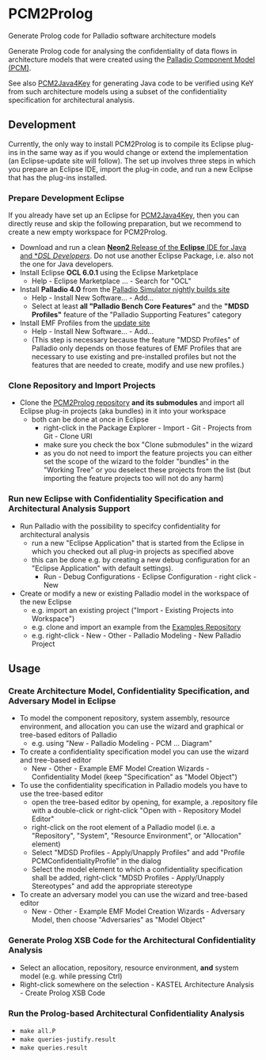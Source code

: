 # PCM2Prolog
Generate Prolog code for Palladio software architecture models

Generate Prolog code for analysing the confidentiality of data flows in architecture models that were created using the [Palladio Component Model (PCM)](http://palladio-simulator.com/).

See also [PCM2Java4Key](https://github.com/KASTEL-SCBS/PCM2Java4Key) for generating Java code to be verified using KeY from such architecture models using a subset of the confidentiality specification for architectural analysis.

## Development
Currently, the only way to install PCM2Prolog is to compile its Eclipse plug-ins in the same way as if you would change or extend the implementation (an Eclipse-update site will follow). The set up involves three steps in which you prepare an Eclipse IDE, import the plug-in code, and run a new Eclipse that has the plug-ins installed.
### Prepare Development Eclipse
If you already have set up an Eclipse for [PCM2Java4Key](https://github.com/KASTEL-SCBS/PCM2Java4Key), then you can directly reuse and skip the following preparation, but we recommend to create a new empty workspace for PCM2Prolog.
* Download and run a clean [**Neon2** Release of the **Eclipse** IDE for Java and **DSL Developers*](https://www.eclipse.org/downloads/packages/eclipse-ide-java-and-dsl-developers/neon2). Do not use another Eclipse Package, i.e. also not the one for Java developers.
* Install Eclipse **OCL 6.0.1** using the Eclipse Marketplace
  * Help - Eclipse Marketplace ... - Search for "OCL"
* Install **Palladio 4.0** from the [Palladio Simulator nightly builds site](https://sdqweb.ipd.kit.edu/eclipse/palladiosimulator/nightly/)
  * Help - Install New Software... - Add...
  * Select at least **all "Palladio Bench Core Features"** and the **"MDSD Profiles"** feature of the "Palladio Supporting Features" category 
* Install EMF Profiles from the [update site](http://www.modelversioning.org/emf-profiles-updatesite/)
  * Help - Install New Software... - Add...
  * (This step is necessary because the feature "MDSD Profiles" of Palladio only depends on those features of EMF Profiles that are necessary to use existing and pre-installed profiles but not the features that are needed to create, modify and use new profiles.)

### Clone Repository and Import Projects
* Clone the [PCM2Prolog repository](https://github.com/KASTEL-SCBS/PCM2Prolog) **and its submodules** and import all Eclipse plug-in projects (aka bundles) in it into your workspace
  * both can be done at once in Eclipse
    * right-click in the Package Explorer - Import - Git - Projects from Git - Clone URI
    * make sure you check the box "Clone submodules" in the wizard
    * as you do not need to import the feature projects you can either set the scope of the wizard to the folder "bundles" in the "Working Tree" or you deselect these projects from the list (but importing the feature projects too will not do any harm)

### Run new Eclipse with Confidentiality Specification and Architectural Analysis Support
* Run Palladio with the possibility to specifcy confidentiality for architectural analysis
  * run a new "Eclipse Application" that is started from the Eclipse in which you checked out all plug-in projects as specified above
  * this can be done e.g. by creating a new debug configuration for an "Eclipse Application" with default settings).
    * Run - Debug Configurations - Eclipse Configuration - right click - New
* Create or modify a new or existing Palladio model in the workspace of the new Eclipse
  * e.g. import an existing project ("Import - Existing Projects into Workspace")
  * e.g. clone and import an example from the [Examples Repository](https://github.com/KASTEL-SCBS/Examples4SCBS)
  * e.g. right-click - New - Other - Palladio Modeling - New Palladio Project

## Usage
### Create Architecture Model, Confidentiality Specification, and Adversary Model in Eclipse
* To model the component repository, system assembly, resource environment, and allocation you can use the wizard and graphical or tree-based editors of Palladio
  * e.g. using "New - Palladio Modeling - PCM ... Diagram"
* To create a confidentiality specification model you can use the wizard and tree-based editor
  * New - Other - Example EMF Model Creation Wizards - Confidentiality Model (keep "Specification" as "Model Object")
* To use the confidentiality specification in Palladio models you have to use the tree-based editor
  * open the tree-based editor by opening, for example, a .repository file with a double-click or right-click "Open with - Repository Model Editor"
  * right-click on the root element of a Palladio model (i.e. a "Repository", "System", "Resource Environment", or "Allocation" element)
  * Select "MDSD Profiles - Apply/Unapply Profiles" and add "Profile PCMConfidentialityProfile" in the dialog
  * Select the model element to which a confidentiality specification shall be added, right-click "MDSD Profiles - Apply/Unapply Stereotypes" and add the appropriate stereotype
* To create an adversary model you can use the wizard and tree-based editor
  * New - Other - Example EMF Model Creation Wizards - Adversary Model, then choose "Adversaries" as "Model Object"
  
### Generate Prolog XSB Code for the Architectural Confidentiality Analysis
* Select an allocation, repository, resource environment, **and** system model (e.g. while pressing Ctrl)
* Right-click somewhere on the selection - KASTEL Architecture Analysis - Create Prolog XSB Code

### Run the Prolog-based Architectural Confidentiality Analysis
* <code>make all.P</code>
* <code>make queries-justify.result</code>
* <code>make queries.result</code>
